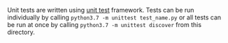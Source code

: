 Unit tests are written using [unit test](https://docs.python.org/3/library/unittest.html) framework.
Tests can be run individually by calling `python3.7 -m unittest test_name.py` or all tests can be run at once by calling `python3.7 -m unittest discover` from this directory.
